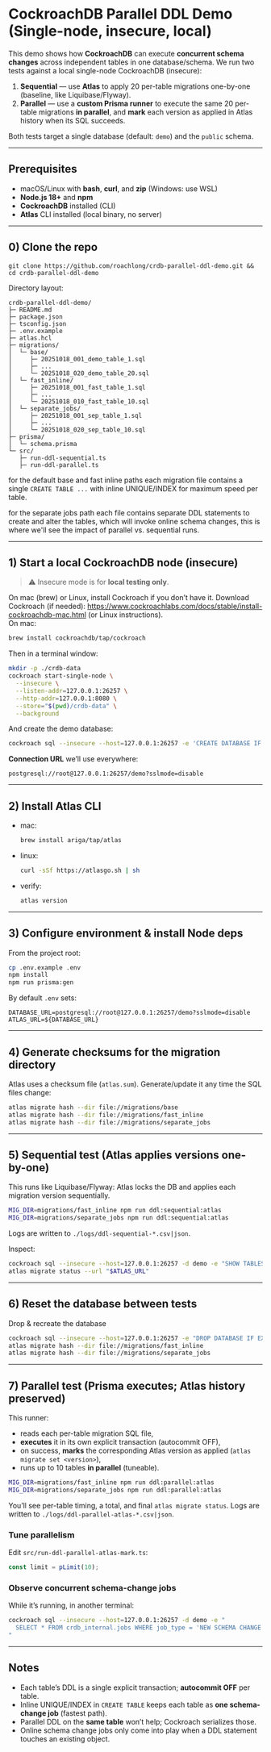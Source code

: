 # CockroachDB Parallel DDL Demo (Single-node, insecure, local)

This demo shows how **CockroachDB** can execute **concurrent schema changes** across independent tables in one database/schema.
We run two tests against a local single-node CockroachDB (insecure):

1) **Sequential** — use **Atlas** to apply 20 per-table migrations one-by-one (baseline, like Liquibase/Flyway).  
2) **Parallel** — use a **custom Prisma runner** to execute the same 20 per-table migrations **in parallel**, and **mark** each version as applied in Atlas history when its SQL succeeds.

Both tests target a single database (default: `demo`) and the `public` schema.

---

## Prerequisites

- macOS/Linux with **bash**, **curl**, and **zip** (Windows: use WSL)
- **Node.js 18+** and **npm**
- **CockroachDB** installed (CLI)
- **Atlas** CLI installed (local binary, no server)

---

## 0) Clone the repo

```git clone https://github.com/roachlong/crdb-parallel-ddl-demo.git && cd crdb-parallel-ddl-demo```

Directory layout:
```
crdb-parallel-ddl-demo/
├─ README.md
├─ package.json
├─ tsconfig.json
├─ .env.example
├─ atlas.hcl
├─ migrations/
│  └─ base/
│     ├─ 20251018_001_demo_table_1.sql
│     ├─ ...
│     └─ 20251018_020_demo_table_20.sql
│  └─ fast_inline/
│     ├─ 20251018_001_fast_table_1.sql
│     ├─ ...
│     └─ 20251018_010_fast_table_10.sql
│  └─ separate_jobs/
│     ├─ 20251018_001_sep_table_1.sql
│     ├─ ...
│     └─ 20251018_020_sep_table_10.sql
├─ prisma/
│  └─ schema.prisma
└─ src/
   ├─ run-ddl-sequential.ts
   ├─ run-ddl-parallel.ts
```

for the default base and fast inline paths each migration file contains a single `CREATE TABLE ...` with inline UNIQUE/INDEX for maximum speed per table.

for the separate jobs path each file contains separate DDL statements to create and alter the tables, which will invoke online schema changes, this is where we'll see the impact of parallel vs. sequential runs.

---

## 1) Start a local CockroachDB node (insecure)

> ⚠️ Insecure mode is for **local testing only**.

On mac (brew) or Linux, install Cockroach if you don’t have it.
Download Cockroach (if needed): https://www.cockroachlabs.com/docs/stable/install-cockroachdb-mac.html (or Linux instructions).  
On mac:
```bash
brew install cockroachdb/tap/cockroach
```

Then in a terminal window:
```bash
mkdir -p ./crdb-data
cockroach start-single-node \
  --insecure \
  --listen-addr=127.0.0.1:26257 \
  --http-addr=127.0.0.1:8080 \
  --store="$(pwd)/crdb-data" \
  --background
```

And create the demo database:
```bash
cockroach sql --insecure --host=127.0.0.1:26257 -e 'CREATE DATABASE IF NOT EXISTS demo;'
```

**Connection URL** we’ll use everywhere:
```
postgresql://root@127.0.0.1:26257/demo?sslmode=disable
```

---

## 2) Install Atlas CLI

- mac:
  ```bash
  brew install ariga/tap/atlas
  ```
- linux:
  ```bash
  curl -sSf https://atlasgo.sh | sh
  ```
- verify:
  ```bash
  atlas version
  ```

---

## 3) Configure environment & install Node deps

From the project root:

```bash
cp .env.example .env
npm install
npm run prisma:gen
```

By default `.env` sets:
```
DATABASE_URL=postgresql://root@127.0.0.1:26257/demo?sslmode=disable
ATLAS_URL=${DATABASE_URL}
```

---

## 4) Generate checksums for the migration directory

Atlas uses a checksum file (`atlas.sum`). Generate/update it any time the SQL files change:

```bash
atlas migrate hash --dir file://migrations/base
atlas migrate hash --dir file://migrations/fast_inline
atlas migrate hash --dir file://migrations/separate_jobs
```

---

## 5) **Sequential** test (Atlas applies versions one-by-one)

This runs like Liquibase/Flyway: Atlas locks the DB and applies each migration version sequentially.

```bash
MIG_DIR=migrations/fast_inline npm run ddl:sequential:atlas
MIG_DIR=migrations/separate_jobs npm run ddl:sequential:atlas
```

Logs are written to `./logs/ddl-sequential-*.csv|json`.

Inspect:
```bash
cockroach sql --insecure --host=127.0.0.1:26257 -d demo -e "SHOW TABLES;"
atlas migrate status --url "$ATLAS_URL"
```

---

## 6) Reset the database between tests

Drop & recreate the database
```bash
cockroach sql --insecure --host=127.0.0.1:26257 -e "DROP DATABASE IF EXISTS demo CASCADE; CREATE DATABASE demo;"
atlas migrate hash --dir file://migrations/fast_inline
atlas migrate hash --dir file://migrations/separate_jobs
```

---

## 7) **Parallel** test (Prisma executes; Atlas history preserved)

This runner:
- reads each per-table migration SQL file,
- **executes** it in its own explicit transaction (autocommit OFF),
- on success, **marks** the corresponding Atlas version as applied (`atlas migrate set <version>`),
- runs up to 10 tables **in parallel** (tuneable).

```bash
MIG_DIR=migrations/fast_inline npm run ddl:parallel:atlas
MIG_DIR=migrations/separate_jobs npm run ddl:parallel:atlas
```

You’ll see per-table timing, a total, and final `atlas migrate status`. Logs are written to `./logs/ddl-parallel-atlas-*.csv|json`.

### Tune parallelism
Edit `src/run-ddl-parallel-atlas-mark.ts`:
```ts
const limit = pLimit(10);
```

### Observe concurrent schema-change jobs
While it’s running, in another terminal:
```bash
cockroach sql --insecure --host=127.0.0.1:26257 -d demo -e "
  SELECT * FROM crdb_internal.jobs WHERE job_type = 'NEW SCHEMA CHANGE' ORDER BY created DESC LIMIT 50;
"
```

---

## Notes

- Each table’s DDL is a single explicit transaction; **autocommit OFF** per table.
- Inline UNIQUE/INDEX in `CREATE TABLE` keeps each table as **one schema-change job** (fastest path).
- Parallel DDL on the **same table** won’t help; Cockroach serializes those.
- Online schema change jobs only come into play when a DDL statement touches an existing object.

